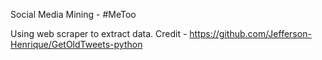 Social Media Mining - #MeToo

Using web scraper to extract data. Credit - https://github.com/Jefferson-Henrique/GetOldTweets-python

